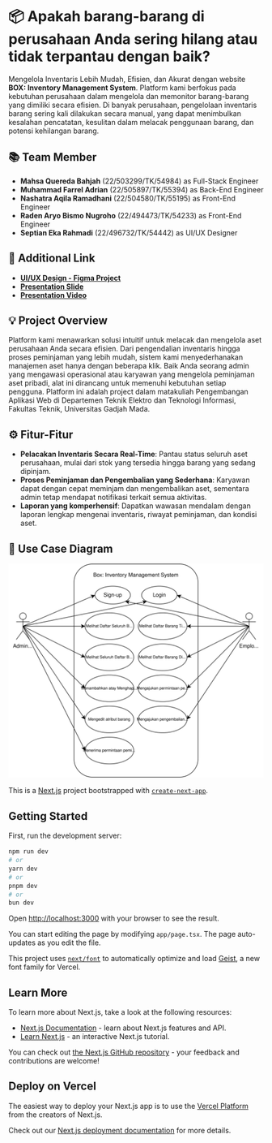 # 📦 Apakah barang-barang di perusahaan Anda sering hilang atau tidak terpantau dengan baik?
Mengelola Inventaris Lebih Mudah, Efisien, dan Akurat dengan website **BOX: Inventory Management System**. Platform kami berfokus pada kebutuhan perusahaan dalam mengelola dan memonitor barang-barang yang dimiliki secara efisien. Di banyak perusahaan, pengelolaan inventaris barang sering kali dilakukan secara manual, yang dapat menimbulkan kesalahan pencatatan, kesulitan dalam melacak penggunaan barang, dan potensi kehilangan barang. 

## 📚 Team Member
- **Mahsa Quereda Bahjah** (22/503299/TK/54984) as Full-Stack Engineer
- **Muhammad Farrel Adrian** (22/505897/TK/55394) as Back-End Engineer 
- **Nashatra Aqila Ramadhani** (22/504580/TK/55195) as Front-End Engineer
- **Raden Aryo Bismo Nugroho** (22/494473/TK/54233) as Front-End Engineer
- **Septian Eka Rahmadi** (22/496732/TK/54442) as UI/UX Designer

## 🎥 Additional Link
- **[UI/UX Design - Figma Project](https://www.figma.com/design/3NqihbD5xevgfBMOysujjm/Design-Project-for-PAW-'22-(Kelompok-18)?node-id=141-161&t=ZmS1KWjpDizir9xd-1)**
- **[Presentation Slide](https://www.canva.com/design/DAGXim_fyEY/Fy4oXQnGOJE3ephB4BNBmQ/edit?utm_content=DAGXim_fyEY&utm_campaign=designshare&utm_medium=link2&utm_source=sharebutton)**
- **[Presentation Video](https://www.youtube.com/)**

## 💡 Project Overview
Platform kami menawarkan solusi intuitif untuk melacak dan mengelola aset perusahaan Anda secara efisien. Dari pengendalian inventaris hingga proses peminjaman yang lebih mudah, sistem kami menyederhanakan manajemen aset hanya dengan beberapa klik. Baik Anda seorang admin yang mengawasi operasional atau karyawan yang mengelola peminjaman aset pribadi, alat ini dirancang untuk memenuhi kebutuhan setiap pengguna. Platform ini adalah project dalam matakuliah Pengembangan Aplikasi Web di Departemen Teknik Elektro dan Teknologi Informasi, Fakultas Teknik, Universitas Gadjah Mada. 

## ⚙️ Fitur-Fitur
- **Pelacakan Inventaris Secara Real-Time**: Pantau status seluruh aset perusahaan, mulai dari stok yang tersedia hingga barang yang sedang dipinjam.
- **Proses Peminjaman dan Pengembalian yang Sederhana**: Karyawan dapat dengan cepat meminjam dan mengembalikan aset, sementara admin tetap mendapat notifikasi terkait semua aktivitas.
- **Laporan yang komperhensif**: Dapatkan wawasan mendalam dengan laporan lengkap mengenai inventaris, riwayat peminjaman, dan kondisi aset.

## 👤 Use Case Diagram
![Alt Text](public/use-case-diagram/Box-Use-Case.svg)


This is a [Next.js](https://nextjs.org) project bootstrapped with [`create-next-app`](https://nextjs.org/docs/app/api-reference/cli/create-next-app).

## Getting Started

First, run the development server:

```bash
npm run dev
# or
yarn dev
# or
pnpm dev
# or
bun dev
```

Open [http://localhost:3000](http://localhost:3000) with your browser to see the result.

You can start editing the page by modifying `app/page.tsx`. The page auto-updates as you edit the file.

This project uses [`next/font`](https://nextjs.org/docs/app/building-your-application/optimizing/fonts) to automatically optimize and load [Geist](https://vercel.com/font), a new font family for Vercel.

## Learn More

To learn more about Next.js, take a look at the following resources:

- [Next.js Documentation](https://nextjs.org/docs) - learn about Next.js features and API.
- [Learn Next.js](https://nextjs.org/learn) - an interactive Next.js tutorial.

You can check out [the Next.js GitHub repository](https://github.com/vercel/next.js) - your feedback and contributions are welcome!

## Deploy on Vercel

The easiest way to deploy your Next.js app is to use the [Vercel Platform](https://vercel.com/new?utm_medium=default-template&filter=next.js&utm_source=create-next-app&utm_campaign=create-next-app-readme) from the creators of Next.js.

Check out our [Next.js deployment documentation](https://nextjs.org/docs/app/building-your-application/deploying) for more details.
